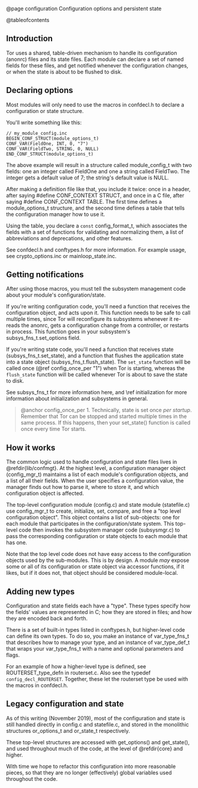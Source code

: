 
@page configuration Configuration options and persistent state

@tableofcontents

## Introduction

Tor uses a shared, table-driven mechanism to handle its
configuration (anonrc) files and its state files.  Each module can
declare a set of named fields for these files, and get notified
whenever the configuration changes, or when the state is about to be
flushed to disk.

## Declaring options

Most modules will only need to use the macros in confdecl.h to
declare a configuration or state structure.

You'll write something like this:

    // my_module_config.inc
    BEGIN_CONF_STRUCT(module_options_t)
    CONF_VAR(FieldOne, INT, 0, "7")
    CONF_VAR(FieldTwo, STRING, 0, NULL)
    END_CONF_STRUCT(module_options_t)

The above example will result in a structure called module_config_t
with two fields: one an integer called FieldOne and one a string
called FieldTwo.  The integer gets a default value of 7; the
string's default value is NULL.

After making a definition file like that, you include it twice: once
in a header, after saying \#define CONF_CONTEXT STRUCT, and once in
a C file, after saying \#define CONF_CONTEXT TABLE.  The first time
defines a module_options_t structure, and the second time defines a
table that tells the configuration manager how to use it.

Using the table, you declare a `const` config_format_t, which
associates the fields with a set of functions for validating and
normalizing them, a list of abbreviations and deprecations, and
other features.

See confdecl.h and conftypes.h for more information. For example
usage, see crypto_options.inc or mainloop_state.inc.

## Getting notifications

After using those macros, you must tell the subsystem management
code about your module's configuration/state.

If you're writing configuration code, you'll need a function that receives
the configuration object, and acts upon it.  This function needs to be safe
to call multiple times, since Tor will reconfigure its subsystems whenever it
re-reads the anonrc, gets a configuration change from a controller, or
restarts in process.  This function goes in your subsystem's
subsys_fns_t.set_options field.

If you're writing state code, you'll need a function that receives
state (subsys_fns_t.set_state), and a function that flushes the
application state into a state object (subsys_fns_t.flush_state).
The `set_state` function will be called once (@ref config_once_per
"1") when Tor is starting, whereas the `flush_state` function will
be called whenever Tor is about to save the state to disk.

See subsys_fns_t for more information here, and \ref initialization
for more information about initialization and subsystems in general.

> @anchor config_once_per 1. Technically, state is set once _per startup_.
> Remember that Tor can be stopped and started multiple times in
> the same process.  If this happens, then your set_state() function
> is called once every time Tor starts.

## How it works

The common logic used to handle configuration and state files lives
in @refdir{lib/confmgt}.  At the highest level, a configuration
manager object (config_mgr_t) maintains a list of each module's
configuration objects, and a list of all their fields.  When the
user specifies a configuration value, the manager finds out how to
parse it, where to store it, and which configuration object is
affected.

The top-level configuration module (config.c) and state module
(statefile.c) use config_mgr_t to create, initialize, set, compare,
and free a "top level configuration object".  This object contains a
list of sub-objects: one for each module that participates in the
configuration/state system.  This top-level code then invokes the
subsystem manager code (subsysmgr.c) to pass the corresponding
configuration or state objects to each module that has one.

Note that the top level code does not have easy access to the
configuration objects used by the sub-modules.  This is by design.  A
module _may_ expose some or all of its configuration or state object via
accessor functions, if it likes, but if it does not, that object should
be considered module-local.

## Adding new types

Configuration and state fields each have a "type".  These types
specify how the fields' values are represented in C; how they are
stored in files; and how they are encoded back and forth.

There is a set of built-in types listed in conftypes.h, but
higher-level code can define its own types.  To do so, you make an
instance of var_type_fns_t that describes how to manage your type,
and an instance of var_type_def_t that wraps your var_type_fns_t
with a name and optional parameters and flags.

For an example of how a higher-level type is defined, see
ROUTERSET_type_defn in routerset.c.  Also see the typedef
`config_decl_ROUTERSET`.  Together, these let the routerset type be
used with the macros in confdecl.h.

## Legacy configuration and state

As of this writing (November 2019), most of the configuration and state is
still handled directly in config.c and statefile.c, and stored in the
monolithic structures or_options_t and or_state_t respectively.

These top-level structures are accessed with get_options() and
get_state(), and used throughout much of the code, at the level of
@refdir{core} and higher.

With time we hope to refactor this configuration into more
reasonable pieces, so that they are no longer (effectively) global
variables used throughout the code.
